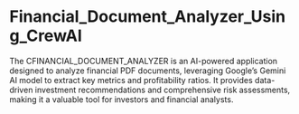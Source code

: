 # Financial_Document_Analyzer_Using_CrewAI
The CFINANCIAL_DOCUMENT_ANALYZER is an AI-powered application designed to analyze financial PDF documents, leveraging Google’s Gemini AI model to extract key metrics  and profitability ratios. It provides data-driven investment recommendations and comprehensive risk assessments, making it a valuable tool for investors and financial analysts.
